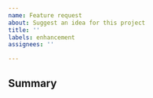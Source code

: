 ```yaml
---
name: Feature request
about: Suggest an idea for this project
title: ''
labels: enhancement
assignees: ''

---
```


## Summary

